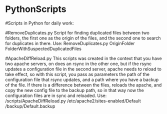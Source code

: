 # PythonScripts

#Scripts in Python for daily work:

#RemoveDuplicates.py
Script for finding duplicated files between two folders, the first one as the origin of the files, and the second one to search for duplicates in there.
Use:
RemoveDuplicates.py OriginFolder FolderWithSuspectedDuplicatedFiles

#ApacheDiffReload.py
This scripts was created in the context that you have two apache servers, on does an rsync in the other one, but if the rsync updates a configuration file in the second server, apache needs to reload to take effect, so with this script, you pass as parameters the path of the configuration file that rsync updates, and a path where you have a backup of the file. If there is a difference between the files, reloads the apache, and copy the new config file to the backup path, so in that way now the configuration files are in sync and reloaded.
Use:
/scripts/ApacheDiffReload.py /etc/apache2/sites-enabled/Default /backup/Default.backup
